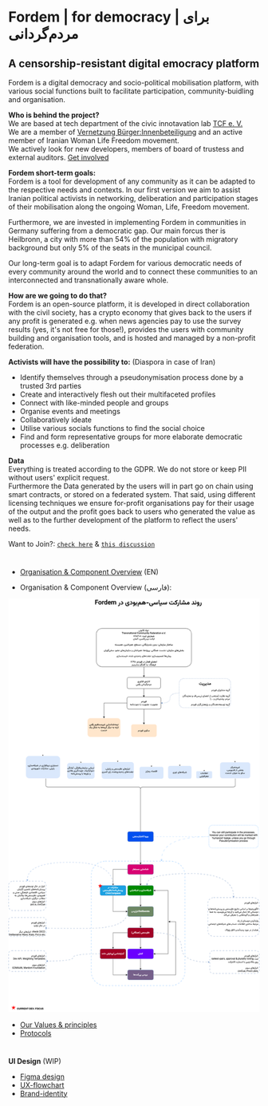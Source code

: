 
# Fordem | for democracy | برای مردم‌گردانی
## A censorship-resistant digital emocracy platform  
  
Fordem is a digital democracy and socio-political mobilisation platform, with various social functions built to facilitate participation, community-buidling and organisation.
  
**Who is behind the project?**  
We are based at tech department of the civic innotavation lab [TCF e. V.](https://transcf.org)  
We are a member of [Vernetzung Bürger:Innenbeteiligung](https://wechange.de/group/vernetzung-buergerinnenbeteiligung/) and an active member of Iranian Woman Life Freedom movement.  
We actively look for new developers, members of board of trustess and external auditors. [Get involved](https://github.com/tcfev/Fordem/discussions/52)

**Fordem short-term goals:**  
Fordem is a tool for development of any community as it can be adapted to the respective needs and contexts. In our first version we aim to assist Iranian political activists in networking, deliberation and participation stages of their mobilisation along the ongoing Woman, Life, Freedom movement.  

Furthermore, we are invested in implementing Fordem in communities in Germany suffering from a democratic gap. Our main forcus ther is Heilbronn, a city with more than 54% of the population with migratory background but only 5% of the seats in the municipal council.

Our long-term goal is to adapt Fordem for various democratic needs of every community around the world and to connect these communities to an interconnected and transnationally aware whole. 
  
**How are we going to do that?**  
Fordem is an open-source platform, it is developed in direct collaboration with the civil society, has a crypto economy that gives back to the users if any profit is generated e.g. when news agencies pay to use the survey results (yes, it's not free for those!), provides the users with community building and organisation tools, and is hosted and managed by a non-profit federation.  
  
**Activists will have the possibility to:** (Diaspora in case of Iran)
- Identify themselves through a pseudonymisation process done by a trusted 3rd parties
- Create and interactively flesh out their multifaceted profiles
- Connect with like-minded people and groups 
- Organise events and meetings  
- Collaboratively ideate
- Utilise various socials functions to find the social choice 
- Find and form representative groups for more elaborate democratic processes e.g. deliberation  
  
**Data**  
Everything is treated according to the GDPR. We do not store or keep PII without users' explicit request.  
Furthermore the Data generated by the users will in part go on chain using smart contracts, or stored on a federated system. That said, using different licensing techniques we ensure for-profit organisations pay for their usage of the output and the profit goes back to users who generated the value as well as to the further development of the platform to reflect the users' needs.  

Want to Join?: [`check here`](https://github.com/tcfev/Fordem/issues/61)  & [`this discussion`](https://github.com/tcfev/Fordem/discussions/52)  

#
* [Organisation & Component Overview](https://github.com/tcfev/fordem/blob/main/.assets/organisation.md) (EN)

* Organisation & Component Overview (فارسی):  
  

![Alt](.assets/big-picture-per.drawio.png)
* [Our Values & principles](https://github.com/tcfev/fordem/issues/57)
* [Protocols](https://github.com/tcfev/fordem/tree/main/.assets/.protocols)
#

**UI Design**  (WIP)
* [Figma design](https://www.figma.com/file/VHFRoqXfhc2ThZQMZUXcje/%D8%A8%D8%B1%D8%A7%DB%8C-%D9%85%D8%B1%D8%AF%D9%85%E2%80%8C%D8%B3%D8%A7%D9%84%D8%A7%D8%B1%DB%8C%2Ff%C3%BCrDem?node-id=0%3A1)  
* [UX-flowchart](https://github.com/tcfev/Fordem/blob/main/.assets/ux-flowchart.md) 
* [Brand-identity](https://github.com/tcfev/Fordem/blob/main/.assets/brand-identity.md)  

